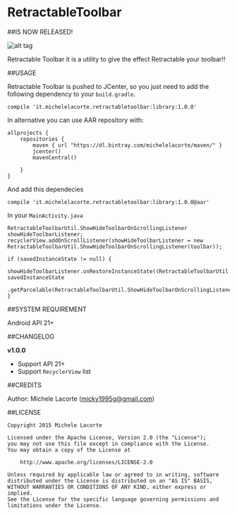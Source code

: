 # RetractableToolbar
##IS NOW RELEASED!

![alt tag](http://i.giphy.com/3oEduTiPtJGG9Q23Xq.gif)

Retractable Toolbar it is a utility to give the effect Retractable your toolbar!!

##USAGE

Retractable Toolbar is pushed to JCenter, so you just need to add the following dependency to your `build.gradle`.
```
compile 'it.michelelacorte.retractabletoolbar:library:1.0.0'
```

In alternative you can use AAR repository with:

```
allprojects {
    repositories {
        maven { url "https://dl.bintray.com/michelelacorte/maven/" }
        jcenter()
        mavenCentral()

    }
}
```

And add this dependecies

```
compile 'it.michelelacorte.retractabletoolbar:library:1.0.0@aar'
```

In your `MainActivity.java`

```
RetractableToolbarUtil.ShowHideToolbarOnScrollingListener showHideToolbarListener;
recyclerView.addOnScrollListener(showHideToolbarListener = new RetractableToolbarUtil.ShowHideToolbarOnScrollingListener(toolbar));

if (savedInstanceState != null) {
            showHideToolbarListener.onRestoreInstanceState((RetractableToolbarUtil.ShowHideToolbarOnScrollingListener.State) savedInstanceState
                    .getParcelable(RetractableToolbarUtil.ShowHideToolbarOnScrollingListener.SHOW_HIDE_TOOLBAR_LISTENER_STATE));
}
```

##SYSTEM REQUIREMENT

Android API 21+

##CHANGELOG

**v1.0.0**
- Support API 21+
- Support `RecyclerView` list

##CREDITS

Author: Michele Lacorte (micky1995g@gmail.com)

##LICENSE

```
Copyright 2015 Michele Lacorte

Licensed under the Apache License, Version 2.0 (the "License");
you may not use this file except in compliance with the License.
You may obtain a copy of the License at

    http://www.apache.org/licenses/LICENSE-2.0

Unless required by applicable law or agreed to in writing, software
distributed under the License is distributed on an "AS IS" BASIS,
WITHOUT WARRANTIES OR CONDITIONS OF ANY KIND, either express or implied.
See the License for the specific language governing permissions and
limitations under the License.
```
